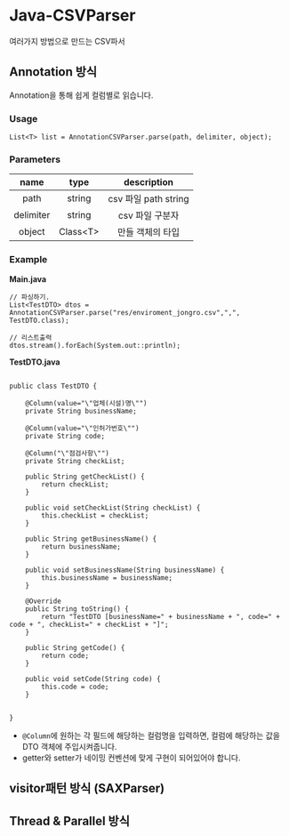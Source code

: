 # Java-CSVParser
여러가지 방법으로 만드는 CSV파서

## Annotation 방식
Annotation을 통해 쉽게 컬럼별로 읽습니다.


### Usage
```
List<T> list = AnnotationCSVParser.parse(path, delimiter, object);
```

### Parameters
|  name | type  |  description |
|:-:|:-:|:-:|
|  path |  string | csv 파일 path string  |
|  delimiter |  string | csv 파일 구분자  |
|  object |  Class\<T> | 만들 객체의 타입  |

### Example

**Main.java**
```
// 파싱하기.
List<TestDTO> dtos = AnnotationCSVParser.parse("res/enviroment_jongro.csv",",", TestDTO.class);

// 리스트출력
dtos.stream().forEach(System.out::println);
```

**TestDTO.java**

```

public class TestDTO {

	@Column(value="\"업체(시설)명\"")
	private String businessName;

	@Column(value="\"인허가번호\"")
	private String code;

	@Column("\"점검사항\"")
	private String checkList;
	
	public String getCheckList() {
		return checkList;
	}

	public void setCheckList(String checkList) {
		this.checkList = checkList;
	}

	public String getBusinessName() {
		return businessName;
	}

	public void setBusinessName(String businessName) {
		this.businessName = businessName;
	}

	@Override
	public String toString() {
		return "TestDTO [businessName=" + businessName + ", code=" + code + ", checkList=" + checkList + "]";
	}

	public String getCode() {
		return code;
	}

	public void setCode(String code) {
		this.code = code;
	}

	
}
```
- `@Column`에 원하는 각 필드에 해당하는 컬럼명을 입력하면, 컬럼에 해당하는 값을 DTO 객체에 주입시켜줍니다.
- getter와 setter가 네이밍 컨벤션에 맞게 구현이 되어있어야 합니다. 



## visitor패턴 방식 (SAXParser)

## Thread & Parallel 방식

